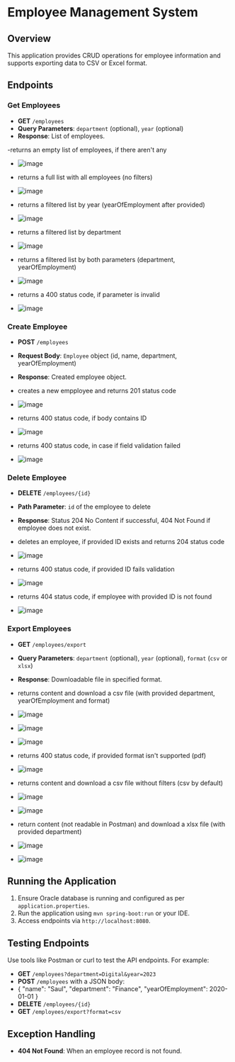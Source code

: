 # Employee Management System

## Overview

This application provides CRUD operations for employee information and supports exporting data to CSV or Excel format.

## Endpoints

### Get Employees

- **GET** `/employees`
- **Query Parameters**: `department` (optional), `year` (optional)
- **Response**: List of employees.
  
-returns an empty list of employees, if there aren't any
- ![image](https://github.com/user-attachments/assets/308f4f2a-4968-408e-b11c-31af6d1bfd51)

- returns a full list with all employees (no filters)
- ![image](https://github.com/user-attachments/assets/a58615d2-2dcf-4635-87a3-6d96881262f4)

- returns a filtered list by year (yearOfEmployment after provided)
- ![image](https://github.com/user-attachments/assets/fd3f522b-92d6-4c96-be07-7bd33bdccea9)

- returns a filtered list by department
- ![image](https://github.com/user-attachments/assets/efeea37d-a502-46f0-9477-60ded958190c)

- returns a filtered list by both parameters (department, yearOfEmployment)
- ![image](https://github.com/user-attachments/assets/025067f7-d32d-4280-9d19-1d3028d65656)

- returns a 400 status code, if parameter is invalid
- ![image](https://github.com/user-attachments/assets/3c0cbedf-fa43-4ab9-aed0-4752a3515a6c)



### Create Employee

- **POST** `/employees`
- **Request Body**: `Employee` object (id, name, department, yearOfEmployment)
- **Response**: Created employee object.

- creates a new empployee and returns 201 status code
- ![image](https://github.com/user-attachments/assets/9784c5b8-50ef-4985-9824-ce2e2f208d79)

- returns 400 status code, if body contains ID
- ![image](https://github.com/user-attachments/assets/8ff2029e-fa13-4424-9f53-76abd7c9fec6)

- returns 400 status code, in case if field validation failed
- ![image](https://github.com/user-attachments/assets/2aa53549-075f-4ac9-b55a-29a64151de80)



### Delete Employee

- **DELETE** `/employees/{id}`
- **Path Parameter**: `id` of the employee to delete
- **Response**: Status 204 No Content if successful, 404 Not Found if employee does not exist.

- deletes an employee, if provided ID exists and returns 204 status code
- ![image](https://github.com/user-attachments/assets/28a245f9-d772-42e4-9d61-4fdc72b058f2)

- returns 400 status code, if provided ID fails validation
- ![image](https://github.com/user-attachments/assets/ed632e69-1c70-49be-b168-844c3474c4b3)

- returns 404 status code, if employee with provided ID is not found
- ![image](https://github.com/user-attachments/assets/c1379f82-9f75-4740-af9f-f0f347179758)




### Export Employees

- **GET** `/employees/export`
- **Query Parameters**: `department` (optional), `year` (optional), `format` (`csv` or `xlsx`)
- **Response**: Downloadable file in specified format.

- returns content and download a csv file (with provided department, yearOfEmployment and format)
- ![image](https://github.com/user-attachments/assets/f5233487-a9b1-44c7-91db-a34542d68eb8)
- ![image](https://github.com/user-attachments/assets/cfcc16c9-b4cd-4949-b600-704511237b93)
- ![image](https://github.com/user-attachments/assets/17a9d714-c365-4fbc-a5ce-9896705791e7)

- returns 400 status code, if provided format isn't supported (pdf)
- ![image](https://github.com/user-attachments/assets/fbb8e118-20b6-4bf6-a26a-b11a9096526f)

- returns content and download a csv file without filters (csv by default)
- ![image](https://github.com/user-attachments/assets/4dd42bfe-4796-4337-9597-d1d4e98c0afe)
- ![image](https://github.com/user-attachments/assets/aecd299d-94b0-4d06-a5fd-ed673851d638)

- return content (not readable in Postman) and download a xlsx file (with provided department)
- ![image](https://github.com/user-attachments/assets/4659b7c8-9da2-4bb2-986a-412b7701c701)
- ![image](https://github.com/user-attachments/assets/5783361b-d586-419b-91f3-5219a560a0a4)



## Running the Application

1. Ensure Oracle database is running and configured as per `application.properties`.
2. Run the application using `mvn spring-boot:run` or your IDE.
3. Access endpoints via `http://localhost:8080`.

## Testing Endpoints

Use tools like Postman or curl to test the API endpoints. For example:

- **GET** `/employees?department=Digital&year=2023`
- **POST** `/employees` with a JSON body:
- {
  "name": "Saul",
  "department": "Finance",
  "yearOfEmployment": 2020-01-01
}
- **DELETE** `/employees/{id}`
- **GET** `/employees/export?format=csv`

## Exception Handling

- **404 Not Found**: When an employee record is not found.
